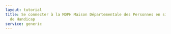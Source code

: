 ```yaml
---
layout: tutorial
title: Se connecter à la MDPH Maison Départementale des Personnes en situation
  de Handicap
service: generic
---
```

